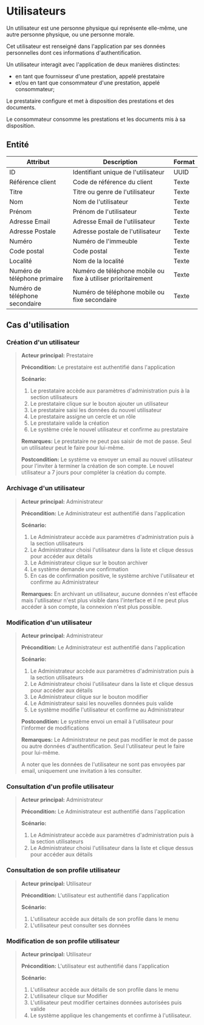 # Utilisateurs

Un utilisateur est une personne physique qui représente elle-même, une autre personne physique, ou une personne morale.

Cet utilisateur est renseigné dans l'application par ses données personnelles dont ces informations d'authentification.

Un utilisateur interagit avec l'application de deux manières distinctes:
 * en tant que fournisseur d'une prestation, appelé prestataire
 * et/ou en tant que consommateur d'une prestation, appelé consommateur;

Le prestataire configure et met à disposition des prestations et des documents.

Le consommateur consomme les prestations et les documents mis à sa disposition.

## Entité

 | Attribut                       | Description                                                   | Format          | 
 | ------------------------------ | ------------------------------------------------------------- | --------------- | 
 | ID                             | Identifiant unique de l'utilisateur                           | UUID            | 
 | Référence client               | Code de référence du client                                   | Texte           | 
 | Titre                          | Titre ou genre de l'utilisateur                               | Texte           | 
 | Nom                            | Nom de l'utilisateur                                          | Texte           | 
 | Prénom                         | Prénom de l'utilisateur                                       | Texte           | 
 | Adresse Email                  | Adresse Email de l'utilisateur                                | Texte           | 
 | Adresse Postale                | Adresse postale de l'utilisateur                              | Texte           | 
 | Numéro                         | Numéro de l'immeuble                                          | Texte           | 
 | Code postal                    | Code postal                                                   | Texte           | 
 | Localité                       | Nom de la localité                                            | Texte           | 
 | Numéro de téléphone primaire   | Numéro de téléphone mobile ou fixe à utiliser prioritairement | Texte           | 
 | Numéro de téléphone secondaire | Numéro de téléphone mobile ou fixe secondaire                 | Texte           | 

## Cas d'utilisation

### Création d'un utilisateur

> **Acteur principal:** Prestataire
>
> **Précondition:** Le prestataire est authentifié dans l'application
>
> **Scénario:**
> 1. Le prestataire accède aux paramètres d'administration puis à la section utilisateurs
> 2. Le prestataire clique sur le bouton ajouter un utilisateur
> 3. Le prestataire saisi les données du nouvel utilisateur
> 4. Le prestataire assigne un cercle et un rôle
> 5. Le prestataire valide la création
> 5. Le système crée le nouvel utilisateur et confirme au prestataire
>
> **Remarques:** Le prestataire ne peut pas saisir de mot de passe. Seul un utilisateur peut le faire pour lui-même.
>
> **Postcondition:** Le système va envoyer un email au nouvel utilisateur pour
l'inviter à terminer la création de son compte. Le nouvel utilisateur a 7 jours pour
compléter la création du compte.

### Archivage d'un utilisateur

> **Acteur principal:** Administrateur
>
> **Précondition:** Le Administrateur est authentifié dans l'application
>
> **Scénario:**
> 1. Le Administrateur accède aux paramètres d'administration puis à la section utilisateurs
> 2. Le Administrateur choisi l'utilisateur dans la liste et clique dessus pour accéder aux détails
> 3. Le Administrateur clique sur le bouton archiver
> 4. Le système demande une confirmation
> 5. En cas de confirmation positive, le système archive l'utilisateur et confirme au Administrateur
>
> **Remarques:** En archivant un utilisateur, aucune données n'est effacée mais l'utilisateur n'est plus visible dans l'interface et il ne peut plus accéder à son compte, la connexion n'est plus possible.

### Modification d'un utilisateur

> **Acteur principal:** Administrateur
>
> **Précondition:** Le Administrateur est authentifié dans l'application
>
> **Scénario:**
> 1. Le Administrateur accède aux paramètres d'administration puis à la section utilisateurs
> 2. Le Administrateur choisi l'utilisateur dans la liste et clique dessus pour accéder aux détails
> 3. Le Administrateur clique sur le bouton modifier
> 4. Le Administrateur saisi les nouvelles données puis valide
> 5. Le système modifie l'utilisateur et confirme au Administrateur
>
> **Postcondition:** Le système envoi un email à l'utilisateur pour l'informer de modifications
>
> **Remarques:** Le Administrateur ne peut pas modifier le mot de passe ou autre données d'authentification. Seul l'utilisateur peut le faire pour lui-même.
>
> A noter que les données de l'utilisateur ne sont pas envoyées par email, uniquement une invitation à les consulter.

### Consultation d'un profile utilisateur

> **Acteur principal:** Administrateur
>
> **Précondition:** Le Administrateur est authentifié dans l'application
>
> **Scénario:**
> 1. Le Administrateur accède aux paramètres d'administration puis à la section utilisateurs
> 2. Le Administrateur choisi l'utilisateur dans la liste et clique dessus pour accéder aux détails

### Consultation de son profile utilisateur

> **Acteur principal:** Utilisateur
>
> **Précondition:** L'utilisateur est authentifié dans l'application
>
> **Scénario:**
> 1. L'utilisateur accède aux détails de son profile dans le menu
> 2. L'utilisateur peut consulter ses données

### Modification de son profile utilisateur

> **Acteur principal:** Utilisateur
>
> **Précondition:** L'utilisateur est authentifié dans l'application
>
> **Scénario:**
> 1. L'utilisateur accède aux détails de son profile dans le menu
> 2. L'utilisateur clique sur Modifier
> 3. L'utilisateur peut modifier certaines données autorisées puis valide
> 4. Le système applique les changements et confirme à l'utilisateur.
